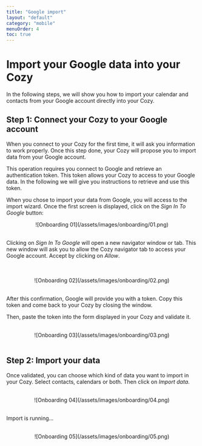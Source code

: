 ```yaml
---
title: "Google import"
layout: "default"
category: "mobile"
menuOrder: 4
toc: true
---
```



# Import your Google data into your Cozy

In the following steps, we will show you how to import your calendar and
contacts from your Google account directly into your Cozy. 

## Step 1: Connect your Cozy to your Google account

When you connect to your Cozy for the first time, it will ask you 
information to work properly. Once this step done, your Cozy will propose you
to import data from your Google account. 

This operation requires you connect to Google and retrieve an authentication
token. This token allows your Cozy to access to your Google data. In the
following we will give you instructions to retrieve and use this token.

When you chose to import your data from Google, you will access to the import 
wizard. Once the first screen is displayed, click on the *Sign In To Google*
button: 

<div style="text-align: center">
![Onboarding 01](/assets/images/onboarding/01.png)
</div>
<br />

Clicking on *Sign In To Google* will open a new navigator window or tab. This
new window will ask you to allow the Cozy navigator tab to access your Google
account. Accept by clicking on *Allow*.  
<br />
<div style="text-align: center">
<br />
![Onboarding 02](/assets/images/onboarding/02.png)
</div>
<br />

After this confirmation, Google will provide you with a token. Copy this
token and come back to your Cozy by closing the window.

Then, paste the token into the form displayed in your Cozy and validate it.

<br />
<div style="text-align: center">
![Onboarding 03](/assets/images/onboarding/03.png)
</div>
<br />

## Step 2: Import your data

Once validated, you can choose which kind of data you want to import in your
Cozy. Select contacts, calendars or both. Then click on *Import data*.

<br />
<div style="text-align: center">
![Onboarding 04](/assets/images/onboarding/04.png)
</div>
<br />

Import is running...

<br />
<div style="text-align: center">
![Onboarding 05](/assets/images/onboarding/05.png)
</div>
<br />

